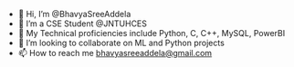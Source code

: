 - 👋 Hi, I’m @BhavyaSreeAddela
- 👀 I’m a CSE Student @JNTUHCES
- 🌱 My Technical proficiencies include Python, C, C++, MySQL, PowerBI
- 💞️ I’m looking to collaborate on ML and Python projects
- 📫 How to reach me bhavyasreeaddela@gmail.com
